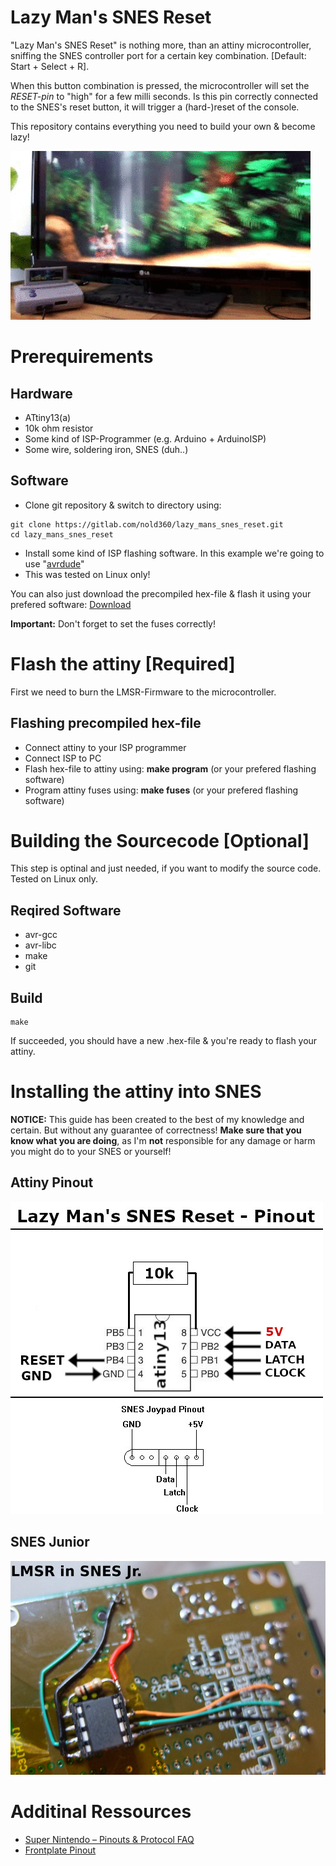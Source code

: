 # Lazy Man's SNES Reset

"Lazy Man's SNES Reset" is nothing more, than an attiny microcontroller, sniffing the SNES controller port for a certain key combination. [Default: Start + Select + R].

When this button combination is pressed, the microcontroller will set the *RESET-pin* to "high" for a few milli seconds. Is this pin correctly connected to the SNES's reset button, it will trigger a (hard-)reset of the console.

This repository contains everything you need to build your own & become lazy!

![LMSR POC](https://raw.githubusercontent.com/Nold360/lazy_mans_snes_reset/master/doc/lmsr_poc.gif)

# Prerequirements
## Hardware
 - ATtiny13(a)
 - 10k ohm resistor
 - Some kind of ISP-Programmer (e.g. Arduino + ArduinoISP)
 - Some wire, soldering iron, SNES (duh..)

## Software
 - Clone git repository & switch to directory using: 
```
git clone https://gitlab.com/nold360/lazy_mans_snes_reset.git
cd lazy_mans_snes_reset
```

 - Install some kind of ISP flashing software. In this example we're going to use "[avrdude](https://www.nongnu.org/avrdude/)"
 - This was tested on Linux only!

You can also just download the precompiled hex-file & flash it using your prefered software: [Download](https://github.com/Nold360/lazy_mans_snes_reset)

**Important:** Don't forget to set the fuses correctly!


# Flash the attiny [Required]
First we need to burn the LMSR-Firmware to the microcontroller.

## Flashing precompiled hex-file
 - Connect attiny to your ISP programmer
 - Connect ISP to PC
 - Flash hex-file to attiny using: **make program** (or your prefered flashing software)
 - Program attiny fuses using: **make fuses** (or your prefered flashing software)




# Building the Sourcecode [Optional]
This step is optinal and just needed, if you want to modify the source code. Tested on Linux only.

## Reqired Software
 - avr-gcc 
 - avr-libc
 - make
 - git

## Build
```
make
```

If succeeded, you should have a new .hex-file & you're ready to flash your attiny.



# Installing the attiny into SNES
**NOTICE:** This guide has been created to the best of my knowledge and certain. But without any guarantee of correctness! **Make sure that you know what you are doing**, as I'm **not** responsible for any damage or harm you might do to your SNES or yourself!

## Attiny Pinout
![attiny pinout](https://raw.githubusercontent.com/Nold360/lazy_mans_snes_reset/master/doc/SNES_Reset_attiny.jpg)

## SNES Junior
![SNES Junior](https://raw.githubusercontent.com/Nold360/lazy_mans_snes_reset/master/doc/LMSR_in_SNES_Junior.jpg)

# Additinal Ressources
 - [Super Nintendo – Pinouts & Protocol FAQ](https://gamefaqs.gamespot.com/snes/916396-super-nintendo/faqs/5395)
 - [Frontplate Pinout](https://i.imgur.com/3deHaFa.png)
